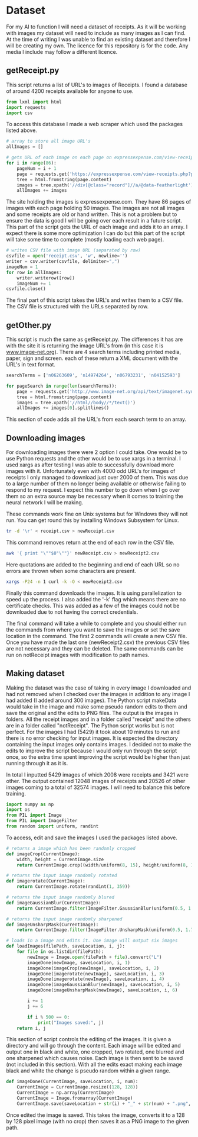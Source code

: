 # Dataset

For my AI to function I will need a dataset of receipts. As it will be working with images my dataset will need to include as many images as I can find. At the time of writing I was unable to find an existing dataset and therefore I will be creating my own. The licence for this repository is for the code. Any media I include may follow a different licence.

## getReceipt.py

This script returns a list of URL's to images of Receipts. I found a database of around 4200 receipts available for anyone to use.

~~~Python
from lxml import html
import requests
import csv
~~~

To access this database I made a web scraper which used the packages listed above.

~~~Python
# array to store all image URL's
allImages = []

# gets URL of each image on each page on expressexpense.com/view-receipts.php
for i in range(86):
    pageNum = i + 1
    page = requests.get('https://expressexpense.com/view-receipts.php?page=%s' % pageNum)
    tree = html.fromstring(page.content)
    images = tree.xpath('//div[@class="record"]//a/@data-featherlight')
    allImages += images
~~~

The site holding the images is expressexpense.com. They have 86 pages of images with each page holding 50 images. The images are not all images and some receipts are old or hand written. This is not a problem but to ensure the data is good I will be going over each result in a future script. This part of the script gets the URL of each image and adds it to an array. I expect there is some more optimization I can do but this part of the script will take some time to complete (mostly loading each web page).

~~~Python
# writes CSV file with image URL (separated by row)
csvfile = open('receipt.csv', 'w', newline='')
writer = csv.writer(csvfile, delimiter=",")
imageNum = 1
for row in allImages:
    writer.writerow([row])
    imageNum += 1
csvfile.close()
~~~

The final part of this script takes the URL's and writes them to a CSV file. The CSV file is structured with the URLs separated by row.

## getOther.py

This script is much the same as getReceipt.py. The differences it has are with the site it is returning the image URL's from (in this case it is www.image-net.org). There are 4 search terms including printed media, paper, sign and screen. each of these return a XML document with the URL's in text format.

~~~ Python
searchTerms = ['n06263609', 'n14974264', 'n06793231', 'n04152593']

for pageSearch in range(len(searchTerms)):
    page = requests.get('http://www.image-net.org/api/text/imagenet.synset.geturls?wnid=%s' % searchTerms[pageSearch])
    tree = html.fromstring(page.content)
    images = tree.xpath('//html//body//*/text()')
    allImages += images[0].splitlines()
~~~

This section of code adds all the URL's from each search term to an array.

## Downloading images

For downloading images there were 2 option I could take. One would be to use Python requests and the other would be to use xargs in a terminal. I used xargs as after testing I was able to successfully download more images with it. Unfortunately even with 4000 odd URL's for images of receipts I only managed to download just over 2000 of them. This was due to a large number of them no longer being available or otherwise failing to respond to my request. I expect this number to go down when I go over them so an extra source may be necessary when it comes to training the neural network I will be making. 

These commands work fine on Unix systems but for Windows they will not run. You can get round this by installing Windows Subsystem for Linux.

~~~ bash
tr -d '\r' < receipt.csv > newReceipt.csv
~~~

This command removes return at the end of each row in the CSV file.

~~~ bash
awk '{ print "\""$0"\""}' newReceipt.csv > newReceipt2.csv
~~~

Here quotations are added to the beginning and end of each URL so no errors are thrown when some characters are present.

~~~ bash
xargs -P24 -n 1 curl -k -O < newReceipt2.csv
~~~

Finally this command downloads the images. It is using parallelization to speed up the process. I also added the '-k' flag which means there are no certificate checks. This was added as a few of the images could not be downloaded due to not having the correct credentials.

The final command will take a while to complete and you should either run the commands from where you want to save the images or set the save location in the command. The first 2 commands will create a new CSV file. Once you have made the last one (newReceipt2.csv) the previous CSV files are not necessary and they can be deleted. The same commands can be run on notReceipt images with modification to path names.

## Making dataset

Making the dataset was the case of taking in every image I downloaded and had not removed when I checked over the images in addition to any image I had added (I added around 300 images). The Python script makeData would take in the image and make some pseudo random edits to them and save the original and the edits to PNG files. The output is the images in folders. All the receipt images and in a folder called "receipt" and the others are in a folder called "notReceipt". The Python script works but is not perfect. For the images I had (5429) it took about 10 minutes to run and there is no error checking for input images. It is expected the directory containing the input images only contains images. I decided not to make the edits to improve the script because I would only run through the script once, so the extra time spent improving the script would be higher than just running through it as it is.

In total I inputted 5429 images of which 2008 were receipts and 3421 were other. The output contained 12048 images of receipts and 20526 of other images coming to a total of 32574 images. I will need to balance this before training.

~~~Python
import numpy as np
import os
from PIL import Image
from PIL import ImageFilter
from random import uniform, randint
~~~

To access, edit and save the images I used the packages listed above.

~~~Python
# returns a image which has been randomly cropped
def imageCrop(CurrentImage):
    width, height = CurrentImage.size
    return CurrentImage.crop((width/uniform(8, 15), height/uniform(8, 15), (width - width/uniform(8, 15)), (height - height/uniform(8, 15))))

# returns the input image randomly rotated
def imagerotate(CurrentImage):
    return CurrentImage.rotate(randint(1, 359))

# returns the input image randomly blured
def imageGaussianBlur(CurrentImage):
    return CurrentImage.filter(ImageFilter.GaussianBlur(uniform(0.5, 1.7)))

# returns the input image randomly sharpened
def imageUnsharpMask(CurrentImage):
    return CurrentImage.filter(ImageFilter.UnsharpMask(uniform(0.5, 1.7), randint(1, 500), randint(1, 3)))

# loads in a image and edits it. One image will output six images
def loadImages(filePath, saveLocation, i, j):
	for file in os.listdir(filePath):
		newImage = Image.open(filePath + file).convert("L")
		imageDone(newImage, saveLocation, i, 1)
		imageDone(imageCrop(newImage), saveLocation, i, 2)
		imageDone(imagerotate(newImage), saveLocation, i, 3)
		imageDone(imagerotate(newImage), saveLocation, i, 4)
		imageDone(imageGaussianBlur(newImage), saveLocation, i, 5)
		imageDone(imageUnsharpMask(newImage), saveLocation, i, 6)

		i += 1
		j += 6

		if i % 500 == 0:
			print("Images saved:", j)
	return i, j
~~~

This section of script controls the editing of the images. It is given a directory and will go through the content. Each image will be edited and output one in black and white, one cropped, two rotated, one blurred and one sharpened which causes noise. Each image is then sent to be saved (not included in this section). With all the edits exact making each image black and white the change is pseudo random within a given range.

~~~ Python
def imageDone(CurrentImage, saveLocation, i, num):
	CurrentImage = CurrentImage.resize((128, 128))
	CurrentImage = np.array(CurrentImage)
	CurrentImage = Image.fromarray(CurrentImage)
	CurrentImage.save(saveLocation + str(i) + "_" + str(num) + ".png", "PNG")
~~~

Once edited the image is saved. This takes the image, converts it to a 128 by 128 pixel image (with no crop) then saves it as a PNG image to the given path.
